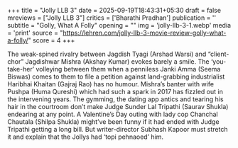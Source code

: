+++
title = "Jolly LLB 3"
date = 2025-09-19T18:43:31+05:30
draft = false
mreviews = ["Jolly LLB 3"]
critics = ['Bharathi Pradhan']
publication = ''
subtitle = "Golly, What A Folly"
opening = ""
img = 'jolly-llb-3-1.webp'
media = 'print'
source = "https://lehren.com/jolly-llb-3-movie-review-golly-what-a-folly/"
score = 4
+++

The weak-spined rivalry between Jagdish Tyagi (Arshad Warsi) and “client-chor” Jagdishwar Mishra (Akshay Kumar) evokes barely a smile. The ‘you-take-her’ volleying between them when a penniless Janki Amma (Seema Biswas) comes to them to file a petition against land-grabbing industrialist Haribhai Khaitan (Gajraj Rao) has no humour. Mishra’s banter with wife Pushpa (Huma Qureshi) which had such a spark in 2017 has fizzled out in the intervening years. The gymming, the dating app antics and tearing his hair in the courtroom don’t make Judge Sunder Lal Tripathi (Saurav Shukla) endearing at any point. A Valentine’s Day outing with lady cop Chanchal Chautala (Shilpa Shukla) might’ve been funny if it had ended with Judge Tripathi getting a long bill. But writer-director Subhash Kapoor must stretch it and explain that the Jollys had ‘topi pehnaoed’ him.
